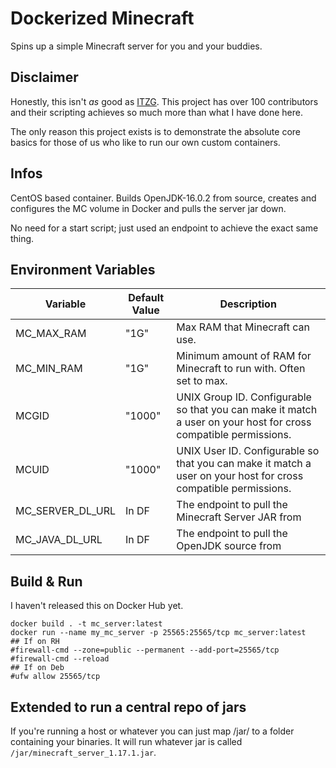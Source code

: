 # Dockerized Minecraft

Spins up a simple Minecraft server for you and your buddies.

## Disclaimer

Honestly, this isn't *as* good as [ITZG](https://github.com/itzg/docker-minecraft-server). This project has over 100 contributors and their scripting achieves so much more than what I have done here.

The only reason this project exists is to demonstrate the absolute core basics for those of us who like to run our own custom containers.

## Infos

CentOS based container. Builds OpenJDK-16.0.2 from source, creates and configures the MC volume in Docker and pulls the server jar down.

No need for a start script; just used an endpoint to achieve the exact same thing.

## Environment Variables

| Variable              | Default Value | Description                                                                                                            |
|-----------------------|---------------|------------------------------------------------------------------------------------------------------------------------|
| MC_MAX_RAM            |"1G"           | Max RAM that Minecraft can use.                                                                                        |
| MC_MIN_RAM            |"1G"           | Minimum amount of RAM for Minecraft to run with. Often set to max.                                                     |
| MCGID                 |"1000"         | UNIX Group ID. Configurable so that you can make it match a user on your host for cross compatible permissions.        |
| MCUID                 |"1000"         | UNIX User ID. Configurable so that you can make it match a user on your host for cross compatible permissions.         |
| MC_SERVER_DL_URL      | In DF         | The endpoint to pull the Minecraft Server JAR from                                                                     |
| MC_JAVA_DL_URL        | In DF         | The endpoint to pull the OpenJDK source from                                                                           |

## Build & Run

I haven't released this on Docker Hub yet. 

```
docker build . -t mc_server:latest
docker run --name my_mc_server -p 25565:25565/tcp mc_server:latest
## If on RH
#firewall-cmd --zone=public --permanent --add-port=25565/tcp
#firewall-cmd --reload
## If on Deb
#ufw allow 25565/tcp
```

## Extended to run a central repo of jars

If you're running a host or whatever you can just map /jar/ to a folder containing your binaries. It will run whatever jar is called `/jar/minecraft_server_1.17.1.jar`.